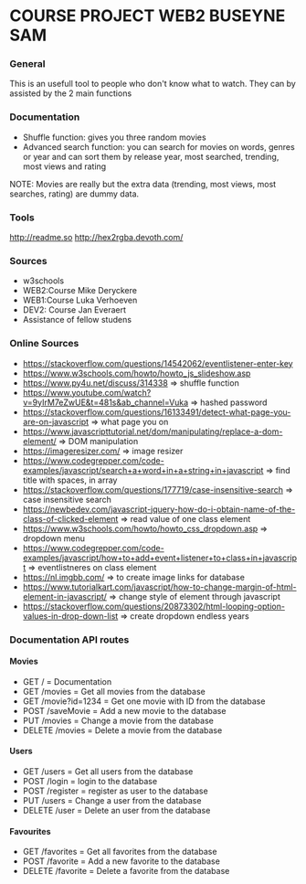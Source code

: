 # **COURSE PROJECT WEB2 BUSEYNE SAM**

### General

This is an usefull tool to people who don't know what to watch. They can by assisted by the 2 main functions


### Documentation

* Shuffle function: gives you three random movies
* Advanced search function: you can search for movies on words, genres or year and can sort them by release year, most searched,
trending, most views and rating

NOTE: Movies are really but the extra data (trending, most views, most searches, rating) are dummy data.


### Tools
http://readme.so
http://hex2rgba.devoth.com/

### Sources
* w3schools
* WEB2:Course Mike Deryckere
* WEB1:Course Luka Verhoeven
* DEV2: Course Jan Everaert 
* Assistance of fellow studens


### Online Sources

* https://stackoverflow.com/questions/14542062/eventlistener-enter-key
* https://www.w3schools.com/howto/howto_js_slideshow.asp
* https://www.py4u.net/discuss/314338 => shuffle function
* https://www.youtube.com/watch?v=9yIrM7eZwUE&t=481s&ab_channel=Vuka => hashed password
* https://stackoverflow.com/questions/16133491/detect-what-page-you-are-on-javascript => what page you on
* https://www.javascripttutorial.net/dom/manipulating/replace-a-dom-element/ => DOM manipulation
* https://imageresizer.com/ => image resizer
* https://www.codegrepper.com/code-examples/javascript/search+a+word+in+a+string+in+javascript => find title with spaces, in array
* https://stackoverflow.com/questions/177719/case-insensitive-search => case insensitive search
* https://newbedev.com/javascript-jquery-how-do-i-obtain-name-of-the-class-of-clicked-element => read value of one class element
* https://www.w3schools.com/howto/howto_css_dropdown.asp => dropdown menu
* https://www.codegrepper.com/code-examples/javascript/how+to+add+event+listener+to+class+in+javascript => eventlistneres on class element
* https://nl.imgbb.com/ => to create image links for database
* https://www.tutorialkart.com/javascript/how-to-change-margin-of-html-element-in-javascript/ => change style of element through javascript
* https://stackoverflow.com/questions/20873302/html-looping-option-values-in-drop-down-list => create dropdown endless years

### Documentation API routes

#### Movies


* GET / = Documentation
* GET /movies = Get all movies from the database
* GET /movie?id=1234 = Get one movie with ID from the database
* POST /saveMovie = Add a new movie to the database
* PUT /movies = Change a movie from the database
* DELETE /movies = Delete a movie from the database

#### Users

* GET /users = Get all users from the database
* POST /login = login to the database
* POST /register = register as user to the database
* PUT /users = Change a user from the database
* DELETE /user = Delete an user from the database


#### Favourites

* GET /favorites = Get all favorites from the database
* POST /favorite = Add a new favorite to the database
* DELETE /favorite = Delete a favorite from the database





